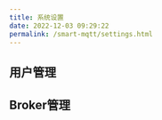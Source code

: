 ```yaml
---
title: 系统设置
date: 2022-12-03 09:29:22
permalink: /smart-mqtt/settings.html
---
```


## 用户管理

## Broker管理